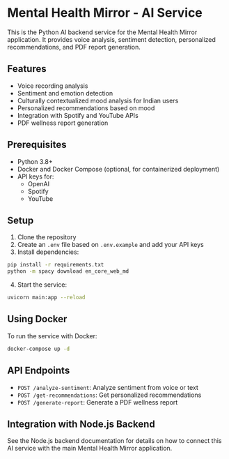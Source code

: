 
# Mental Health Mirror - AI Service

This is the Python AI backend service for the Mental Health Mirror application. It provides voice analysis, sentiment detection, personalized recommendations, and PDF report generation.

## Features

- Voice recording analysis
- Sentiment and emotion detection
- Culturally contextualized mood analysis for Indian users
- Personalized recommendations based on mood
- Integration with Spotify and YouTube APIs
- PDF wellness report generation

## Prerequisites

- Python 3.8+
- Docker and Docker Compose (optional, for containerized deployment)
- API keys for:
  - OpenAI
  - Spotify
  - YouTube

## Setup

1. Clone the repository
2. Create an `.env` file based on `.env.example` and add your API keys
3. Install dependencies:

```bash
pip install -r requirements.txt
python -m spacy download en_core_web_md
```

4. Start the service:

```bash
uvicorn main:app --reload
```

## Using Docker

To run the service with Docker:

```bash
docker-compose up -d
```

## API Endpoints

- `POST /analyze-sentiment`: Analyze sentiment from voice or text
- `POST /get-recommendations`: Get personalized recommendations 
- `POST /generate-report`: Generate a PDF wellness report

## Integration with Node.js Backend

See the Node.js backend documentation for details on how to connect this AI service with the main Mental Health Mirror application.
